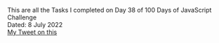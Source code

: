 This are all the Tasks I completed on Day 38 of 100 Days of JavaScript Challenge<br>
Dated: 8 July 2022<br>
[My Tweet on this](#)<br>
